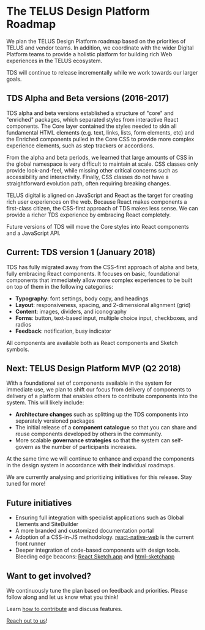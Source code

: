 # The TELUS Design Platform Roadmap

We plan the TELUS Design Platform roadmap based on the priorities of TELUS and vendor teams. In addition, we coordinate with 
the wider Digital Platform teams to provide a holistic platform for building rich Web experiences in the TELUS ecosystem.

TDS will continue to release incrementally while we work towards our larger goals.


## TDS Alpha and Beta versions (2016-2017)

TDS alpha and beta versions established a structure of "core" and "enriched" packages, which separated styles from interactive React 
components. The Core layer contained the styles needed to skin all fundamental HTML elements (e.g. text, links, lists, 
form elements, etc) and the Enriched components pulled in the Core CSS to provide more complex experience elements, such 
as step trackers or accordions.

From the alpha and beta periods, we learned that large amounts of CSS in the global namespace is very difficult to maintain 
at scale. CSS classes only provide look-and-feel, while missing other critical concerns such as accessibility and interactivity. 
Finally, CSS classes do not have a straightforward evolution path, often requiring breaking changes.

TELUS digital is aligned on JavaScript and React as the target for creating rich user experiences on the web. Because React 
makes components a first-class citizen, the CSS-first approach of TDS makes less sense. We can provide a richer 
TDS experience by embracing React completely.

Future versions of TDS will move the Core styles into React components and a JavaScript API.


## Current: TDS version 1 (January 2018)

TDS has fully migrated away from the CSS-first approach of alpha and beta, fully embracing React components. It focuses 
on basic, foundational components that immediately allow more complex experiences to be built on top of them in the following 
categories:

* **Typography**: font settings, body copy, and headings
* **Layout**: responsiveness, spacing, and 2-dimensional alignment (grid)
* **Content**: images, dividers, and iconography
* **Forms**: button, text-based input, multiple choice input, checkboxes, and radios
* **Feedback**: notification, busy indicator

All components are available both as React components and Sketch symbols.


## Next: TELUS Design Platform MVP (Q2 2018)

With a foundational set of components available in the system for immediate use, we plan to shift our focus from delivery of
components to delivery of a platform that enables others to contribute components into the system. This will likely include:

* **Architecture changes** such as splitting up the TDS components into separately versioned packages
* The initial release of a **component catalogue** so that you can share and reuse components developed by others in the community.
* More scalable **governance strategies** so that the system can self-govern as the number of participants increases.

At the same time we will continue to enhance and expand the components in the design system in accordance with their individual
roadmaps.

We are currently analysing and prioritizing initiatives for this release. Stay tuned for more!


## Future initiatives

* Ensuring full integration with specialist applications such as Global Elements and SiteBuilder
* A more branded and customized documentation portal
* Adoption of a CSS-in-JS methodology. [react-native-web](https://github.com/necolas/react-native-web) is the current front runner 
* Deeper integration of code-based components with design tools. Bleeding edge beacons: [React Sketch.app](http://airbnb.io/react-sketchapp) 
and [html-sketchapp](https://github.com/brainly/html-sketchapp)


## Want to get involved?

We continuously tune the plan based on feedback and priorities. Please follow along and let us know what you think!

Learn [how to contribute](/contributing/contributing.md) and discuss features.

[Reach out to us](contact.md)!
